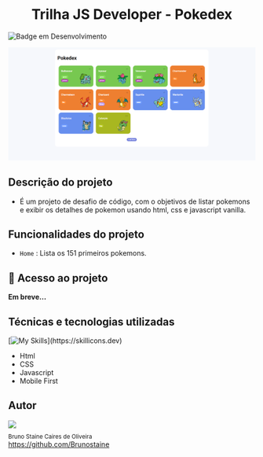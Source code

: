 

<h1 align="center">Trilha JS Developer - Pokedex</h1>

![Badge em Desenvolvimento](https://img.shields.io/static/v1?label=STATUS&message=EM_ENTREGUE&color=green&style=for-the-badge)
  
![Alt text](image.png)

## Descrição do projeto

- É um projeto de desafio de código, com o objetivos de listar pokemons e exibir os detalhes de pokemon usando html, css e javascript vanilla. 

## Funcionalidades do projeto

- `Home` : Lista os 151 primeiros pokemons.

## 📁 Acesso ao projeto

**Em breve...**

## Técnicas e tecnologias utilizadas

[![My Skills](https://skillicons.dev/icons?i=html,css,javascript,vscode,)](https://skillicons.dev)

* Html
* CSS
* Javascript
* Mobile First


## Autor

<img src="https://user-images.githubusercontent.com/87622645/157755137-8d22a951-d323-4c33-814e-c0351ebefafe.png" width=80><br>
<sub>Bruno Staine Caires de Oliveira</sub><br>
https://github.com/Brunostaine 